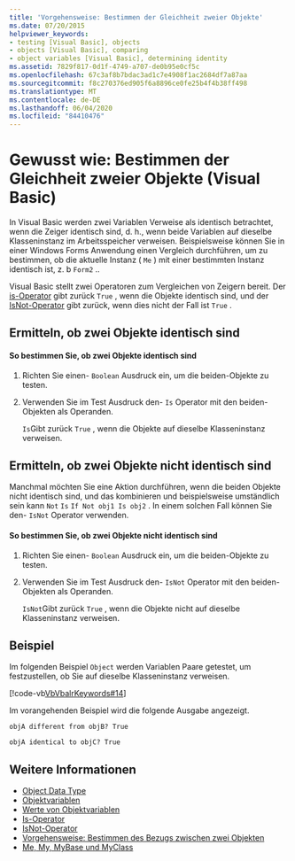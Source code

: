 ```yaml
---
title: 'Vorgehensweise: Bestimmen der Gleichheit zweier Objekte'
ms.date: 07/20/2015
helpviewer_keywords:
- testing [Visual Basic], objects
- objects [Visual Basic], comparing
- object variables [Visual Basic], determining identity
ms.assetid: 7829f817-0d1f-4749-a707-de0b95e0cf5c
ms.openlocfilehash: 67c3af8b7bdac3ad1c7e4908f1ac2684df7a87aa
ms.sourcegitcommit: f8c270376ed905f6a8896ce0fe25b4f4b38ff498
ms.translationtype: MT
ms.contentlocale: de-DE
ms.lasthandoff: 06/04/2020
ms.locfileid: "84410476"
---
```

# <a name="how-to-determine-whether-two-objects-are-identical-visual-basic"></a>Gewusst wie: Bestimmen der Gleichheit zweier Objekte (Visual Basic)
In Visual Basic werden zwei Variablen Verweise als identisch betrachtet, wenn die Zeiger identisch sind, d. h., wenn beide Variablen auf dieselbe Klasseninstanz im Arbeitsspeicher verweisen. Beispielsweise können Sie in einer Windows Forms Anwendung einen Vergleich durchführen, um zu bestimmen, ob die aktuelle Instanz ( `Me` ) mit einer bestimmten Instanz identisch ist, z. b `Form2` ..  
  
 Visual Basic stellt zwei Operatoren zum Vergleichen von Zeigern bereit. Der [is-Operator](../../../language-reference/operators/is-operator.md) gibt zurück `True` , wenn die Objekte identisch sind, und der [IsNot-Operator](../../../language-reference/operators/isnot-operator.md) gibt zurück, wenn dies nicht der Fall ist `True` .  
  
## <a name="determining-if-two-objects-are-identical"></a>Ermitteln, ob zwei Objekte identisch sind  
  
#### <a name="to-determine-if-two-objects-are-identical"></a>So bestimmen Sie, ob zwei Objekte identisch sind  
  
1. Richten Sie einen- `Boolean` Ausdruck ein, um die beiden-Objekte zu testen.  
  
2. Verwenden Sie im Test Ausdruck den- `Is` Operator mit den beiden-Objekten als Operanden.  
  
     `Is`Gibt zurück `True` , wenn die Objekte auf dieselbe Klasseninstanz verweisen.  
  
## <a name="determining-if-two-objects-are-not-identical"></a>Ermitteln, ob zwei Objekte nicht identisch sind  
 Manchmal möchten Sie eine Aktion durchführen, wenn die beiden Objekte nicht identisch sind, und das kombinieren und beispielsweise umständlich sein kann `Not` `Is` `If Not obj1 Is obj2` . In einem solchen Fall können Sie den- `IsNot` Operator verwenden.  
  
#### <a name="to-determine-if-two-objects-are-not-identical"></a>So bestimmen Sie, ob zwei Objekte nicht identisch sind  
  
1. Richten Sie einen- `Boolean` Ausdruck ein, um die beiden-Objekte zu testen.  
  
2. Verwenden Sie im Test Ausdruck den- `IsNot` Operator mit den beiden-Objekten als Operanden.  
  
     `IsNot`Gibt zurück `True` , wenn die Objekte nicht auf dieselbe Klasseninstanz verweisen.  
  
## <a name="example"></a>Beispiel  
 Im folgenden Beispiel `Object` werden Variablen Paare getestet, um festzustellen, ob Sie auf dieselbe Klasseninstanz verweisen.  
  
 [!code-vb[VbVbalrKeywords#14](~/samples/snippets/visualbasic/VS_Snippets_VBCSharp/VbVbalrKeywords/VB/class7.vb#14)]  
  
 Im vorangehenden Beispiel wird die folgende Ausgabe angezeigt.  
  
 `objA different from objB? True`  
  
 `objA identical to objC? True`  
  
## <a name="see-also"></a>Weitere Informationen

- [Object Data Type](../../../language-reference/data-types/object-data-type.md)
- [Objektvariablen](object-variables.md)
- [Werte von Objektvariablen](object-variable-values.md)
- [Is-Operator](../../../language-reference/operators/is-operator.md)
- [IsNot-Operator](../../../language-reference/operators/isnot-operator.md)
- [Vorgehensweise: Bestimmen des Bezugs zwischen zwei Objekten](how-to-determine-whether-two-objects-are-related.md)
- [Me, My, MyBase und MyClass](../../program-structure/me-my-mybase-and-myclass.md)
